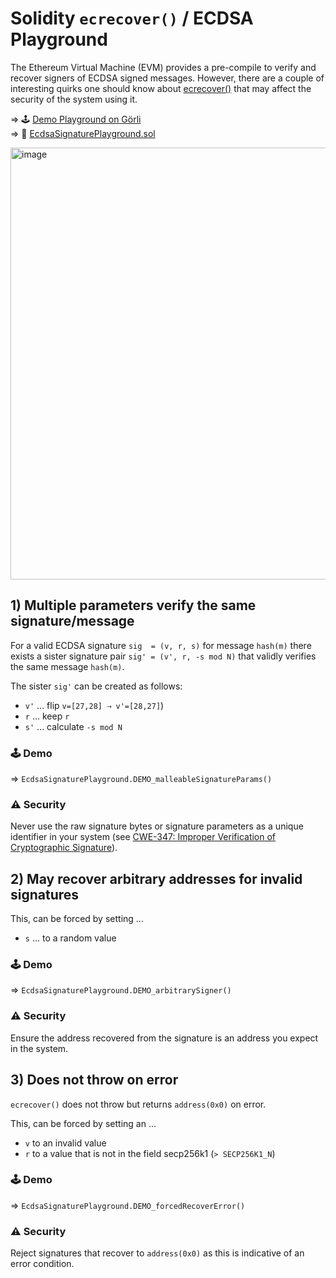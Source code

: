 # Solidity `ecrecover()` / ECDSA Playground


The Ethereum Virtual Machine (EVM) provides a pre-compile to verify and recover signers of ECDSA signed messages. However, there are a couple of interesting quirks one should know about [ecrecover()](https://docs.soliditylang.org/en/v0.4.24/units-and-global-variables.html#mathematical-and-cryptographic-functions) that may affect the security of the system using it.

⇒ 🕹️ [Demo Playground on Görli](https://goerli.etherscan.io/address/0xce9d78888b5bcce734a623c5e1d7a08061d40c74#readContract)<br>
⇒ 📄 [EcdsaSignaturePlayground.sol](./EcdsaSignaturePlayground.sol)

<a href="https://goerli.etherscan.io/address/0xce9d78888b5bcce734a623c5e1d7a08061d40c74#readContract" ><img width="691" alt="image" src="https://user-images.githubusercontent.com/2865694/159253926-a328cb2c-9147-491f-bcf3-05566bd4a5eb.png"></a>



## 1) Multiple parameters verify the same signature/message

For a valid ECDSA signature `sig  = (v, r, s)` for message `hash(m)` there exists a sister signature pair `sig' = (v', r, -s mod N)` that validly verifies the same message `hash(m)`. 


The sister `sig'` can be created as follows:

* `v'` ... flip `v=[27,28] ⇢ v'=[28,27]`)
* `r` ... keep `r`
* `s'` ... calculate `-s mod N`

### 🕹️ Demo

⇒  `EcdsaSignaturePlayground.DEMO_malleableSignatureParams()`

### ⚠️ Security

Never use the raw signature bytes or signature parameters as a unique identifier in your system (see [CWE-347: Improper Verification of Cryptographic Signature](https://swcregistry.io/docs/SWC-117)).


## 2) May recover arbitrary addresses for invalid signatures

This, can be forced by setting ...

* `s` ... to a random value

### 🕹️ Demo

⇒ `EcdsaSignaturePlayground.DEMO_arbitrarySigner()`

### ⚠️ Security

Ensure the address recovered from the signature is an address you expect in the system.

## 3) Does not throw on error

`ecrecover()` does not throw but returns `address(0x0)` on error.

This, can be forced by setting an ...

* `v` to an invalid value
* `r` to a value that is not in the field secp256k1 (`> SECP256K1_N`)

### 🕹️ Demo

⇒ `EcdsaSignaturePlayground.DEMO_forcedRecoverError()`
  
### ⚠️ Security

Reject signatures that recover to `address(0x0)` as this is indicative of an error condition.
